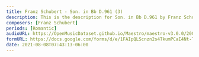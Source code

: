 ```yaml
---
title: Franz Schubert - Son. in Bb D.961 (3)
description: This is the description for Son. in Bb D.961 by Franz Schubert
composers: [Franz Schubert]
periods: [Romantic]
audioURL: https://OpenMusicDataset.github.io/Maestro/maestro-v3.0.0/2006/MIDI-Unprocessed_16_R2_2006_01_ORIG_MID--AUDIO_16_R2_2006_02_Track02_wav.midi
formURL: https://docs.google.com/forms/d/e/1FAIpQLScnzn2s4TkumPCaI4Nt-T7pXJ50fPf4w-6uA4Tfl_CgtsMMCA/viewform
date: 2021-08-08T07:43:13-06:00
---
```

